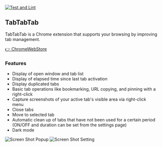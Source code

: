 [![Test and Lint](https://github.com/okaryo/TabTabTab/actions/workflows/test-and-lint.yml/badge.svg)](https://github.com/okaryo/TabTabTab/actions/workflows/test-and-lint.yml)

## TabTabTab

TabTabTab is a Chrome extension that supports your browsing by improving tab management.

[👉 ChromeWebStore](https://chrome.google.com/webstore/detail/tabtabtab/hfmnidllojimehmfjkclnadpebibhgoi)

### Features

* Display of open window and tab list
* Display of elapsed time since last tab activation
* Display duplicated tabs
* Basic tab operations like bookmarking, URL copying, and pinning with a right-click
* Capture screenshots of your active tab's visible area via right-click menu
* Close tabs
* Move to selected tab
* Automatic clean up of tabs that have not been used for a certain period (ON/OFF and duration can be set from the settings page)
* Dark mode

![Screen Shot Popup](https://github.com/okaryo/TabTabTab/assets/44517313/0b0499b3-0528-4b01-b541-c641c0b36ef2)
![Screen Shot Setting](https://github.com/okaryo/TabTabTab/assets/44517313/dd25ba41-fdd8-4fde-a88f-0eccb337ebe7)

